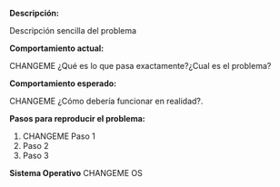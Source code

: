 <!--- (**********************************)
      (** Rellene los siguientes campos **)
      (**********************************) --->

**Descripción:**

Descripción sencilla del problema

**Comportamiento actual:**

CHANGEME ¿Qué es lo que pasa exactamente?¿Cual es el problema?

**Comportamiento esperado:**

CHANGEME ¿Cómo debería funcionar en realidad?.

**Pasos para reproducir el problema:**

1. CHANGEME Paso 1 
2. Paso 2
3. Paso 3

**Sistema Operativo** CHANGEME OS
